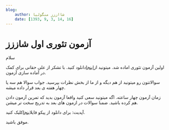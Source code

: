 ```yaml
---
blog:
    author: شااززز منگولیا
    date: [1393, 9, 3, 14, 16]
---
```

# آزمون تئوری اول شاززز

<div class="cnt">
سلام<p></p>

<p>اولین آزمون تئوری اماده شد. میتونید از<a href="https://www.dropbox.com/s/6onwu0mykzgq4aq/Theory%201.pdf?dl=1" target="_blank">اینجا</a>دانلود کنید. با تشکر از علی حقانی برای کمک در آماده سازی آزمون.</p>
<p>سوالاتتون رو میتونید از هم دیگه و از ما از بخش نظرات بپرسید. جواب سوالا هم سه یا چهار هفته ی بعد قرار داده میشه.</p>
<p>زمان آزمون چهار ساعته. اگه میتونید سعی کنید واقعا آزمون بدید که تمرین آزمون دادن هم کرده باشید. ضمنا سوالات در ازمون های بعد به تدریج سخت تر میشن.</p>
<p>آپدیت:‌ برای دانلود از پیکو فایل<a href="http://s5.picofile.com/file/8154264176/Theory_1.pdf.html" target="_blank">اینجا</a>کلیک کنید.</p>
<p>موفق باشید.</p>
</div>
